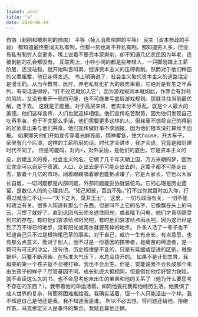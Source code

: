 ```yaml
---
layout: post
title: "a"
date: 2020-06-19
---
```


自由（剥削和被剥削的自由）
平等（掉入消费陷阱的平等）
民主（资本参政的手段）
都知道最终要消灭私有制，但都一刻也离不开私有制。都知道穷人多，但没有私有制穷人会更多。嘴上说着不要资本家剥削，却不知道几亿农民因为年老，连被剥削的机会都没有。
互联网上，小吵小闹的都是些年轻人，一只脚刚踏上工薪阶层，还没站稳，就开始叫苦叫累，控诉资本主义的压榨剥削。然而对于他们种田的父辈祖辈，他已走得太远。
书上明确说了，社会主义取代资本主义的道路注定是漫长的。从当今教育、医疗、养老私有化扩大的趋势来看，它绝对是有生之年系列。有句话说得好，“打不过它就加入它”，因为游戏规则本就如此，作弊会有封号的风险，又没有重开一局的可能，也不可能重写底层游戏规则。那就寻找当前最优解，走下去。
这就是正能量。对于高层来讲，老实本分不添乱，就是个人最大的美德。他们这样宣传，人们也就这样相信。他们宣传吃苦耐劳，因为他们发现自己吃再多苦，也干不完那么多活，他们需要更多这样的人，但丝毫不想将自己的得到的好处拿出来与他们共享。他们宣传做好事不求回报，因为他们根本没打算给予回报。
如果哪天他们开始宣传穿着光鲜亮丽，精神矍铄，住大house，开大车子，家里有几个后浪，这样的工薪阶层的话，时代才会进步，我才会说，究竟是和封建时代不同了。
但是可能吗，对内⚡，对外妥协，是他们的底色。它是资本主义的皮，封建主义的骨，社会主义的名。它做了几千年天朝上国，万方来朝的梦，因为它完全可以自足于资源、人口，走出去是不可能走出去的，这辈子都不可能走出去，放着十几亿的市场，闭着眼睛唱着歌也能把💰赚了。它是大家长，它也以大家长自居，一切问题都是内部问题，外部问题能妥协就装鸵鸟。它的心理是历史遗留，是数亿人的的心理共识。“知己知彼，百战不殆，”打不过你就暂时加入你，打得过就当仁不让——“天下之大，莫非王土”。
这里，一切与政治有关，一切不能和政治有关。很多人知道有那么个东西，但是叫不上它的名字，它像飘在头上的乌云，习惯了就好了。直到这团乌云完全遮住阳光，或者降下闪电，他们才真切感受到它的存在。有时他们哀求给点阳光吧，有时他们哀求给点雨水吧，因为这已经是到了万不得已的地步，没有阳光或雨水就要死掉的地步。
许多人活了一辈子也不知道自己只不过是根狗尾巴草的事实。对于自己，或许一生有点长，有点意思，也有那么点意义，而对于别人，他不过是一份基因的携带者，是痛苦的缔造者，是一颗可有可无的沙尘，没有他，历史规律是不变的，只是有延缓或促进的区别。就像锅炉，只要不断添柴，在标准大气压下，水总会烧开的。
如果不是计划生育，我母亲的第一个孩子就不会被打掉，我也不会出生。但是，安能说我不会长成那个未出生孩子的样子？尽管基因不同，成长轨迹大抵相同，但是假如他恰好智力缺陷，就不会读这么久的书，也不会思考他未出生的弟弟和他的关系了（他为什么要思考不存在的东西？）。我带着他的命运活着，如同他委托我帮他经历生活。他畏惧了成人世界的复杂，转而将困难推给我。我确实活着，但一个人只能活出一个样。我不知道自己是他还是我，我不知道我是谁。
所以不必去想。将问题还给他，拒绝作答。马克思定义人是事件的集合，我姑且算他正确。
